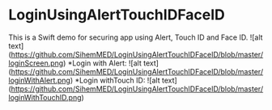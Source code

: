 # LoginUsingAlertTouchIDFaceID
This is a Swift demo for securing app using Alert, Touch ID and Face ID.
![alt text] (https://github.com/SihemMED/LoginUsingAlertTouchIDFaceID/blob/master/loginScreen.png)
*Login with Alert:
![alt text] (https://github.com/SihemMED/LoginUsingAlertTouchIDFaceID/blob/master/loginWithAlert.png)
*Login withTouch ID:
![alt text] (https://github.com/SihemMED/LoginUsingAlertTouchIDFaceID/blob/master/loginWithTouchID.png)

